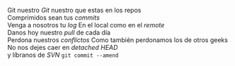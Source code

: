 Git nuestro 
*Git* nuestro que estas en los repos  
Comprimidos sean tus *commits*  
Venga a nosotros tu *log* 
En el local como en el *remote*  
Danos hoy nuestro *pull* de cada día  
Perdona nuestros *conflictos* 
Como también perdonamos los de otros geeks 
No nos dejes caer en *detached HEAD*  
y líbranos de *SVN* 
`git commit --amend`
